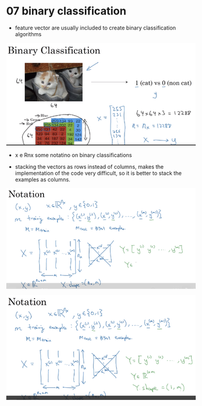 # 07 binary classification

- feature vector are usually included to create binary classification algorithms

![image](image_6.png)

- x e Rnx
some notatino on binary classifications

- stacking the vectors as rows instead of columns, makes the implementation of the code very difficult, so it is better to stack the examples as columns.

![image](image_7.png)

![image](image_8.png)

